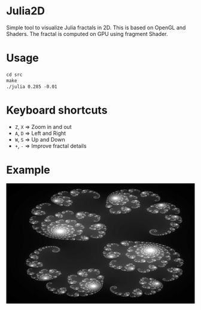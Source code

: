 Julia2D
=======

Simple tool to visualize Julia fractals in 2D. This is based on OpenGL and Shaders. The fractal is computed on GPU using fragment Shader.

# Usage

```
cd src
make
./julia 0.285 -0.01
```

# Keyboard shortcuts

* `Z`, `X` => Zoom in and out
* `A`, `D` => Left and Right
* `W`, `S` => Up and Down
* `+`, `-` => Improve fractal details

# Example

![demo](julia.png)
